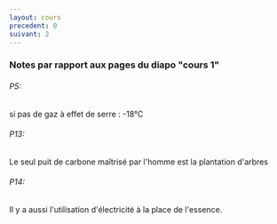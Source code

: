 ```yaml
---
layout: cours
precedent: 0
suivant: 2
---
```


### Notes par rapport aux pages du diapo "cours 1"

###### P5:  
si pas de gaz à effet de serre : -18°C

###### P13:
Le seul puit de carbone maîtrisé par l'homme est la plantation d'arbres

###### P14:
Il y a aussi l'utilisation d'électricité à la place de l'essence.
